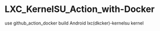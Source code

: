 # LXC_KernelSU_Action_with-Docker
use github_action_docker build Android lxc(dkcker)-kernelsu kernel
